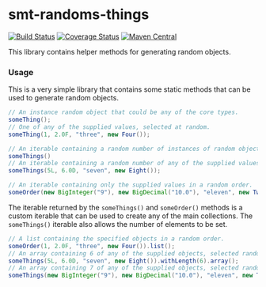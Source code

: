 <!---
Copyright (C) 2015  Karl Bennett

This program is free software: you can redistribute it and/or modify
it under the terms of the GNU General Public License as published by
the Free Software Foundation, either version 3 of the License, or
(at your option) any later version.

This program is distributed in the hope that it will be useful,
but WITHOUT ANY WARRANTY; without even the implied warranty of
MERCHANTABILITY or FITNESS FOR A PARTICULAR PURPOSE.  See the
GNU General Public License for more details.

You should have received a copy of the GNU General Public License
along with this program.  If not, see <http://www.gnu.org/licenses/>.
-->
smt-randoms-things
===========
[![Build Status](https://travis-ci.org/shiver-me-timbers/smt-random-parent.svg?branch=master)](https://travis-ci.org/shiver-me-timbers/smt-random-parent) [![Coverage Status](https://coveralls.io/repos/shiver-me-timbers/smt-random-parent/badge.svg?branch=master&service=github)](https://coveralls.io/github/shiver-me-timbers/smt-random-parent?branch=master) [![Maven Central](https://maven-badges.herokuapp.com/maven-central/com.github.shiver-me-timbers/smt-random-things/badge.svg)](https://maven-badges.herokuapp.com/maven-central/com.github.shiver-me-timbers/smt-random-things/)

This library contains helper methods for generating random objects.

### Usage

This is a very simple library that contains some static methods that can be used to generate random objects.

```java
// An instance random object that could be any of the core types.
someThing();
// One of any of the supplied values, selected at random.
someThing(1, 2.0F, "three", new Four());

// An iterable containing a random number of instances of random objects that could be any of the core types.
someThings()
// An iterable containing a random number of any of the supplied values, selected randomly.
someThings(5L, 6.0D, "seven", new Eight());

// An iterable containing only the supplied values in a random order.
someOrder(new BigInteger("9"), new BigDecimal("10.0"), "eleven", new Twelve());
```

The iterable returned by the `someThings()` and `someOrder()` methods is a custom iterable that can be used to create 
any of the main collections. The `someThings()` iterable also allows the number of elements to be set.

```java
// A list containing the specified objects in a random order.
someOrder(1, 2.0F, "three", new Four()).list();
// An array containing 6 of any of the supplied objects, selected randomly.
someThings(5L, 6.0D, "seven", new Eight()).withLength(6).array();
// An array containing 7 of any of the supplied objects, selected randomly.
someThings(new BigInteger("9"), new BigDecimal("10.0"), "eleven", new Twelve()).withLength(7).set();
```